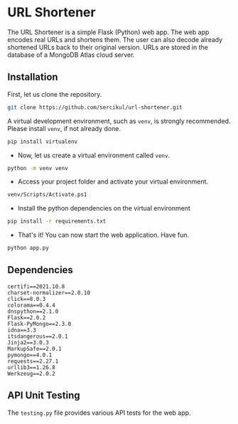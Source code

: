 # URL Shortener

The URL Shortener is a simple Flask (Python) web app. The web app encodes real URLs and shortens them. The user can also decode already shortened URLs back to their original version. URLs are stored in the database of a MongoDB Atlas cloud server.

## Installation

First, let us clone the repository. 
```bash
git clone https://github.com/sercikul/url-shortener.git
``` 
A virtual development environment, such as `venv`, is strongly recommended. Please install `venv`, if not already done.
```bash
pip install virtualenv
``` 
- Now, let us create a virtual environment called `venv`.
```bash
python -m venv venv
``` 
- Access your project folder and activate your virtual environment.
```bash
venv/Scripts/Activate.ps1
``` 

- Install the python dependencies on the virtual environment
```bash
pip install -r requirements.txt
```

- That's it! You can now start the web application. Have fun.
```python
python app.py
```

## Dependencies
```
certifi==2021.10.8
charset-normalizer==2.0.10
click==8.0.3
colorama==0.4.4
dnspython==2.1.0
Flask==2.0.2
Flask-PyMongo==2.3.0
idna==3.3
itsdangerous==2.0.1
Jinja2==3.0.3
MarkupSafe==2.0.1
pymongo==4.0.1
requests==2.27.1
urllib3==1.26.8
Werkzeug==2.0.2
```

## API Unit Testing
The `testing.py` file provides various API tests for the web app.
